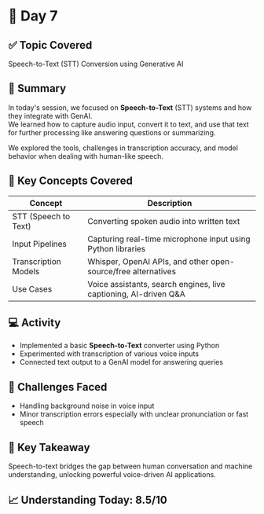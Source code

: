 # 📘 Day 7

## ✅ Topic Covered  
Speech-to-Text (STT) Conversion using Generative AI

## 🧠 Summary  
In today's session, we focused on **Speech-to-Text** (STT) systems and how they integrate with GenAI.  
We learned how to capture audio input, convert it to text, and use that text for further processing like answering questions or summarizing.

We explored the tools, challenges in transcription accuracy, and model behavior when dealing with human-like speech.

## 🧪 Key Concepts Covered

| Concept             | Description                                                               |
|---------------------|---------------------------------------------------------------------------|
| STT (Speech to Text)| Converting spoken audio into written text                                 |
| Input Pipelines     | Capturing real-time microphone input using Python libraries               |
| Transcription Models| Whisper, OpenAI APIs, and other open-source/free alternatives             |
| Use Cases           | Voice assistants, search engines, live captioning, AI-driven Q&A           |

## 💻 Activity
- Implemented a basic **Speech-to-Text** converter using Python
- Experimented with transcription of various voice inputs
- Connected text output to a GenAI model for answering queries

## 🤔 Challenges Faced
- Handling background noise in voice input  
- Minor transcription errors especially with unclear pronunciation or fast speech

## 🎯 Key Takeaway  
Speech-to-text bridges the gap between human conversation and machine understanding, unlocking powerful voice-driven AI applications.

## 📈 Understanding Today: 8.5/10
